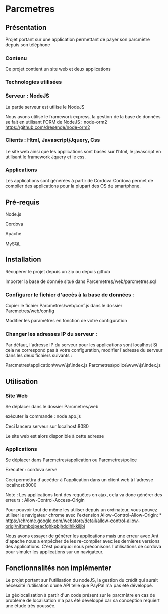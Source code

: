 # Parcmetres

## Présentation

Projet portant sur une application permettant de payer son parcmètre depuis son téléphone

### Contenu

Ce projet contient un site web et deux applications

### Technologies utilisées

### Serveur : NodeJS

La partie serveur est utilise le NodeJS

Nous avons utilisé le framework express, la gestion de la base de données
se fait en utilisant l'ORM de NodeJS : node-orm2
https://github.com/dresende/node-orm2

### Clients : Html, Javascript/Jquery, Css

Le site web ainsi que les applications sont basés sur l'html, le javascript en utilisant le framework
Jquery et le css.

### Applications

Les applications sont générées à partir de Cordova
Cordova permet de compiler des applications pour la plupart des OS de smartphone.

## Pré-requis

Node.js

Cordova

Apache

MySQL


## Installation

Récupérer le projet depuis un zip ou depuis github

Importer la base de donnée situé dans Parcemetres/web/parcmetres.sql

### Configurer le fichier d'accès à la base de données : 

Copier le fichier Parcmetres/web/conf.js dans le dossier Parcmetres/web/config

Modifier les paramètres en fonction de votre configuration

### Changer les adresses IP du serveur : 

Par défaut, l'adresse IP du serveur pour les applications sont localhost
Si cela ne correspond pas à votre configuration, modifier l'adresse du serveur dans les deux fichiers suivants : 

Parcmetres\application\www\js\index.js
Parcmetres\police\www\js\index.js

## Utilisation

### Site Web

Se déplacer dans le dossier Parcmetres/web

exécuter la commande : node app.js

Ceci lancera serveur sur localhost:8080

Le site web est alors disponible à cette adresse

### Applications

Se déplacer dans Parcmetres/application ou Parcmetres/police

Exécuter : cordova serve

Ceci permettra d'accéder à l'application dans un client web à l'adresse localhost:8000

Note : Les applications font des requêtes en ajax, cela va donc générer des erreurs : Allow-Control-Access-Origin

Pour pouvoir tout de même les utiliser depuis un ordinateur,
vous pouvez utiliser le navigateur chrome avec l'extension Allow-Control-Allow-Origin: *
https://chrome.google.com/webstore/detail/allow-control-allow-origi/nlfbmbojpeacfghkpbjhddihlkkiljbi

Nous avons essayer de générer les applications mais une erreur avec Ant d'apache nous a empêcher de les 
re-compiler avec les dernières versions des applications. C'est pourquoi nous préconisons l'utilisations 
de cordova pour simuler les applications sur un navigateur.

## Fonctionnalités non implémenter

Le projet portant sur l'utilisation du nodeJS, la gestion du crédit qui aurait nécessité l'utilisation d'une API telle
que PayPal n'a pas été développé.

La géolocalisation à partir d'un code présent sur le parcmètre en cas de problème de localisation n'a pas été développé
car sa conception requiert une étude très poussée.